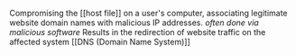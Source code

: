 Compromising the [[host file]] on a user's computer, associating legitimate website domain names with malicious IP addresses.
*often done via malicious software*
Results in the redirection of website traffic on the affected system
[[DNS (Domain Name System)]]

